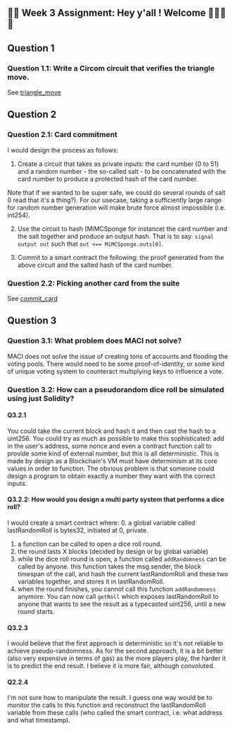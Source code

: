 ## 🚀🚀 Week 3 Assignment: Hey y'all ! Welcome 👋👋🚀🚀

## Question 1

### Question 1.1: Write a Circom circuit that verifies the triangle move.

See [triangle_move](./triangle_move/)

## Question 2

### Question 2.1: Card commitment 

I would design the process as follows:

1. Create a circuit that takes as private inputs: the card number (0 to 51) and a random number - the so-called salt - to be concatenated with the card number to produce a protected hash of the card number. 

Note that if we wanted to be super safe, we could do several rounds of salt (I read that it's a thing?). For our usecase, taking a sufficiently large range for random number generation will make brute force almost impossible (i.e. int254).

2. Use the circuit to hash (MiMCSponge for instance) the card number and the salt together and produce an output hash. That is to say:
`signal output out` such that `out <== MiMCSponge.outs[0]`.

3. Commit to a smart contract the following: the proof generated from the above circuit and the salted hash of the card number.

### Question 2.2: Picking another card from the suite

See [commit_card](./card_commit)

## Question 3

### Question 3.1: What problem does MACI not solve?

MACI does not solve the issue of creating tons of accounts and flooding the voting pools. There would need to be some proof-of-identity, or some kind of unique voting system to counteract multiplying keys to influence a vote.

### Question 3.2: How can a pseudorandom dice roll be simulated using just Solidity?

#### Q3.2.1

You could take the current block and hash it and then cast the hash to a uint256. You could try as much as possible to make this sophisticated: add in the user's address, some nonce and even a contract function call to provide some kind of external number, but this is all deterministic. This is made by design as a Blockchain's VM must have determinism at its core values in order to function. The obvious problem is that someone could design a program to obtain exactly a number they want with the correct inputs.

#### Q3.2.2: How would you design a multi party system that performs a dice roll?

I would create a smart contract where:
0. a global variable called lastRandomRoll is bytes32, initiated at 0, private.
1. a function can be called to open a dice roll round. 
2. the round lasts X blocks (decided by design or by global variable)
3. while the dice roll round is open, a function called `addRandomness` can be called by anyone. this function takes the msg.sender, the block timespan of the call, and hash the current lastRandomRoll and these two variables together, and stores it in lastRandomRoll.
4. when the round finishes, you cannot call this function `addRandomness` anymore. You can now call `getRoll` which exposes lastRandomRoll to anyone that wants to see the result as a typecasted uint256, until a new round starts.

#### Q3.2.3
I would believe that the first approach is deterministic so it's not reliable to achieve pseudo-randomness. As for the second approach, it is a bit better (also very expensive in terms of gas) as the more players play, the harder it is to predict the end result. I believe it is more fair, although convoluted. 

#### Q2.2.4
I'm not sure how to manipulate the result. I guess one way would be to monitor the calls to this function and reconstruct the lastRandomRoll variable from these calls (who called the smart contract, i.e. what address and what timestamp).

